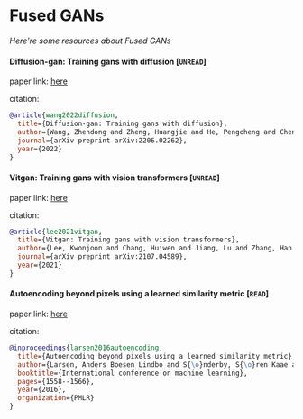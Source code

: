 # Fused GANs
*Here're some resources about Fused GANs*




#### Diffusion-gan: Training gans with diffusion [`UNREAD`]

paper link: [here](https://arxiv.org/pdf/2206.02262)

citation: 
```bibtex
@article{wang2022diffusion,
  title={Diffusion-gan: Training gans with diffusion},
  author={Wang, Zhendong and Zheng, Huangjie and He, Pengcheng and Chen, Weizhu and Zhou, Mingyuan},
  journal={arXiv preprint arXiv:2206.02262},
  year={2022}
}
```
    
    
#### Vitgan: Training gans with vision transformers [`UNREAD`]

paper link: [here](https://arxiv.org/pdf/2107.04589)

citation: 
```bibtex
@article{lee2021vitgan,
  title={Vitgan: Training gans with vision transformers},
  author={Lee, Kwonjoon and Chang, Huiwen and Jiang, Lu and Zhang, Han and Tu, Zhuowen and Liu, Ce},
  journal={arXiv preprint arXiv:2107.04589},
  year={2021}
}
```



#### Autoencoding beyond pixels using a learned similarity metric [`READ`]

paper link: [here](http://proceedings.mlr.press/v48/larsen16.pdf)

citation: 
```bibtex
@inproceedings{larsen2016autoencoding,
  title={Autoencoding beyond pixels using a learned similarity metric},
  author={Larsen, Anders Boesen Lindbo and S{\o}nderby, S{\o}ren Kaae and Larochelle, Hugo and Winther, Ole},
  booktitle={International conference on machine learning},
  pages={1558--1566},
  year={2016},
  organization={PMLR}
}
```
    